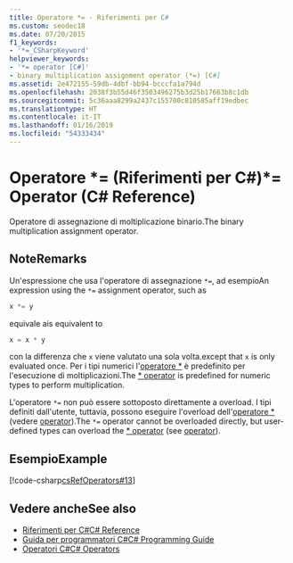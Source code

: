 ```yaml
---
title: Operatore *= - Riferimenti per C#
ms.custom: seodec18
ms.date: 07/20/2015
f1_keywords:
- '*=_CSharpKeyword'
helpviewer_keywords:
- '*= operator [C#]'
- binary multiplication assignment operator (*=) [C#]
ms.assetid: 2e472155-59db-4dbf-bb94-bcccfa1a794d
ms.openlocfilehash: 2038f3b55d46f3503496275b3d25b17663b8c1db
ms.sourcegitcommit: 5c36aaa8299a2437c155700c810585aff19edbec
ms.translationtype: HT
ms.contentlocale: it-IT
ms.lasthandoff: 01/16/2019
ms.locfileid: "54333434"
---
```

# <a name="-operator-c-reference"></a><span data-ttu-id="a396b-102">Operatore \*= (Riferimenti per C#)</span><span class="sxs-lookup"><span data-stu-id="a396b-102">\*= Operator (C# Reference)</span></span>

<span data-ttu-id="a396b-103">Operatore di assegnazione di moltiplicazione binario.</span><span class="sxs-lookup"><span data-stu-id="a396b-103">The binary multiplication assignment operator.</span></span>

## <a name="remarks"></a><span data-ttu-id="a396b-104">Note</span><span class="sxs-lookup"><span data-stu-id="a396b-104">Remarks</span></span>

<span data-ttu-id="a396b-105">Un'espressione che usa l'operatore di assegnazione `*=`, ad esempio</span><span class="sxs-lookup"><span data-stu-id="a396b-105">An expression using the `*=` assignment operator, such as</span></span>

```csharp
x *= y
```

<span data-ttu-id="a396b-106">equivale a</span><span class="sxs-lookup"><span data-stu-id="a396b-106">is equivalent to</span></span>

```csharp
x = x * y
```

<span data-ttu-id="a396b-107">con la differenza che `x` viene valutato una sola volta.</span><span class="sxs-lookup"><span data-stu-id="a396b-107">except that `x` is only evaluated once.</span></span> <span data-ttu-id="a396b-108">Per i tipi numerici l'[operatore \*](multiplication-operator.md) è predefinito per l'esecuzione di moltiplicazioni.</span><span class="sxs-lookup"><span data-stu-id="a396b-108">The [\* operator](multiplication-operator.md) is predefined for numeric types to perform multiplication.</span></span>

<span data-ttu-id="a396b-109">L'operatore `*=` non può essere sottoposto direttamente a overload. I tipi definiti dall'utente, tuttavia, possono eseguire l'overload dell'[operatore \*](multiplication-operator.md) (vedere [operator](../keywords/operator.md)).</span><span class="sxs-lookup"><span data-stu-id="a396b-109">The `*=` operator cannot be overloaded directly, but user-defined types can overload the [\* operator](multiplication-operator.md) (see [operator](../keywords/operator.md)).</span></span>

## <a name="example"></a><span data-ttu-id="a396b-110">Esempio</span><span class="sxs-lookup"><span data-stu-id="a396b-110">Example</span></span>

[!code-csharp[csRefOperators#13](~/samples/snippets/csharp/VS_Snippets_VBCSharp/csrefOperators/CS/csrefOperators.cs#13)]

## <a name="see-also"></a><span data-ttu-id="a396b-111">Vedere anche</span><span class="sxs-lookup"><span data-stu-id="a396b-111">See also</span></span>

- [<span data-ttu-id="a396b-112">Riferimenti per C#</span><span class="sxs-lookup"><span data-stu-id="a396b-112">C# Reference</span></span>](../index.md)
- [<span data-ttu-id="a396b-113">Guida per programmatori C#</span><span class="sxs-lookup"><span data-stu-id="a396b-113">C# Programming Guide</span></span>](../../programming-guide/index.md)
- [<span data-ttu-id="a396b-114">Operatori C#</span><span class="sxs-lookup"><span data-stu-id="a396b-114">C# Operators</span></span>](index.md)
